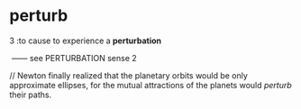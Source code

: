 # perturb

3  :to cause to experience a **perturbation**

​	—— see PERTURBATION sense 2

// Newton finally realized that the planetary orbits would be only approximate ellipses, for the mutual attractions of the planets would *perturb* their paths.